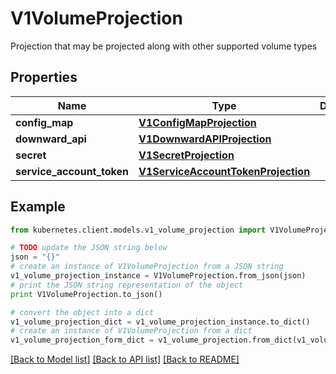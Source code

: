 # V1VolumeProjection

Projection that may be projected along with other supported volume types

## Properties
Name | Type | Description | Notes
------------ | ------------- | ------------- | -------------
**config_map** | [**V1ConfigMapProjection**](V1ConfigMapProjection.md) |  | [optional] 
**downward_api** | [**V1DownwardAPIProjection**](V1DownwardAPIProjection.md) |  | [optional] 
**secret** | [**V1SecretProjection**](V1SecretProjection.md) |  | [optional] 
**service_account_token** | [**V1ServiceAccountTokenProjection**](V1ServiceAccountTokenProjection.md) |  | [optional] 

## Example

```python
from kubernetes.client.models.v1_volume_projection import V1VolumeProjection

# TODO update the JSON string below
json = "{}"
# create an instance of V1VolumeProjection from a JSON string
v1_volume_projection_instance = V1VolumeProjection.from_json(json)
# print the JSON string representation of the object
print V1VolumeProjection.to_json()

# convert the object into a dict
v1_volume_projection_dict = v1_volume_projection_instance.to_dict()
# create an instance of V1VolumeProjection from a dict
v1_volume_projection_form_dict = v1_volume_projection.from_dict(v1_volume_projection_dict)
```
[[Back to Model list]](../README.md#documentation-for-models) [[Back to API list]](../README.md#documentation-for-api-endpoints) [[Back to README]](../README.md)


